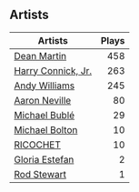 ## Artists
Artists | Plays 
----- | -----: 
[Dean Martin](/artists/dean-martin-6555) | 458
[Harry Connick, Jr.](/artists/harry-connick-jr-41411) | 263
[Andy Williams](/artists/andy-williams-16425) | 245
[Aaron Neville](/artists/aaron-neville-384) | 80
[Michael Bublé](/artists/michael-buble-58319) | 29
[Michael Bolton](/artists/michael-bolton-5090) | 10
[RICOCHET](/artists/ricochet-30404504) | 10
[Gloria Estefan](/artists/gloria-estefan-31888) | 2
[Rod Stewart](/artists/rod-stewart-2202) | 1

